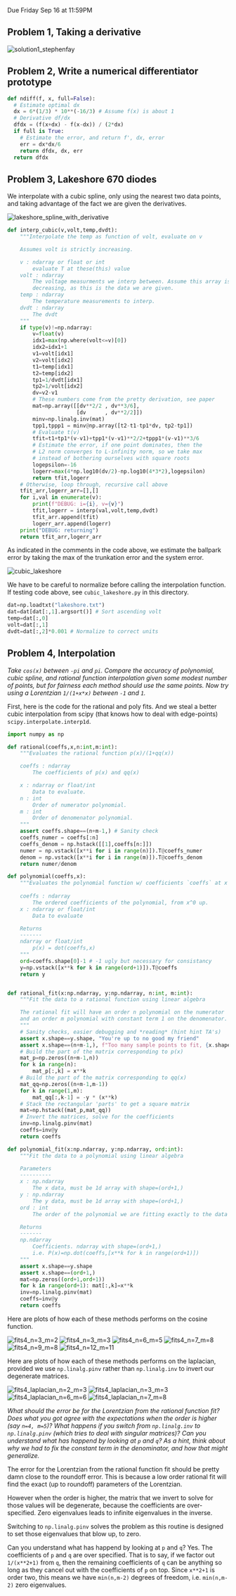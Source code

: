 Due Friday Sep 16 at 11:59PM

## Problem 1, Taking a derivative

![solution1_stephenfay](https://user-images.githubusercontent.com/21654151/189554653-773efb91-20eb-4758-9d39-75507014af1c.png)

## Problem 2, Write a numerical differentiator prototype
```python
def ndiff(f, x, full=False):
  # Estimate optimal dx
  dx = 6*(1/3) * 10**(-16/3) # Assume f(x) is about 1
  # Derivative df/dx
  dfdx = (f(x+dx) - f(x-dx)) / (2*dx)
  if full is True:
    # Estimate the error, and return f', dx, error
    err = dx*dx/6
    return dfdx, dx, err
  return dfdx
```

## Problem 3, Lakeshore 670 diodes

We interpolate with a cubic spline, only using the nearest two data points, and taking advantage of the fact we are given the derivatives.

![lakeshore_spline_with_derivative](https://user-images.githubusercontent.com/21654151/190710120-34775a0f-dcca-4c26-aceb-3aa7c1468f20.png)


```python
def interp_cubic(v,volt,temp,dvdt):
    """Interpolate the temp as function of volt, evaluate on v

    Assumes volt is strictly increasing.

    v : ndarray or float or int
        evaluate T at these(this) value
    volt : ndarray
        The voltage measurments we interp between. Assume this array is 
        decreasing, as this is the data we are given. 
    temp : ndarray
        The temperature measurements to interp.
    dvdt : ndarray
        The dvdt        
    """
    if type(v)!=np.ndarray:
        v=float(v)
        idx1=max(np.where(volt<=v)[0])
        idx2=idx1+1
        v1=volt[idx1]
        v2=volt[idx2]
        t1=temp[idx1]
        t2=temp[idx2]
        tp1=1/dvdt[idx1]
        tp2=1/volt[idx2]
        dv=v2-v1
        # These numbers come from the pretty derivation, see paper
        mat=np.array([[dv**2/2 , dv**3/6],
                      [dv      , dv**2/2]])
        minv=np.linalg.inv(mat)
        tpp1,tppp1 = minv@np.array([t2-t1-tp1*dv, tp2-tp1])
        # Evaluate t(v)
        tfit=t1+tp1*(v-v1)+tpp1*(v-v1)**2/2+tppp1*(v-v1)**3/6
        # Estimate the error, if one point dominates, then the 
        # L2 norm converges to L-infinity norm, so we take max
        # instead of bothering ourselves with square roots
        logepsilon=-16
        logerr=max(4*np.log10(dv/2)-np.log10(4*3*2),logepsilon)
        return tfit,logerr
    # Otherwise, loop through, recursive call above
    tfit_arr,logerr_arr=[],[]
    for i,val in enumerate(v):
        print(f"DEBUG: i={i}, v={v}")
        tfit,logerr = interp(val,volt,temp,dvdt)
        tfit_arr.append(tfit)
        logerr_arr.append(logerr)
    print("DEBUG: returning")
    return tfit_arr,logerr_arr
```

As indicated in the comments in the code above, we estimate the ballpark error by taking the max of the trunkation error and the system error. 

![cubic_lakeshore](https://user-images.githubusercontent.com/21654151/190709724-b7ba350b-9420-4405-8dd3-cc6ff91d1149.png)

We have to be careful to normalize before calling the interpolation function. If testing code above, see `cubic_lakeshore.py` in this directory. 

```python
dat=np.loadtxt("lakeshore.txt")
dat=dat[dat[:,1].argsort()] # Sort ascending volt
temp=dat[:,0]
volt=dat[:,1]
dvdt=dat[:,2]*0.001 # Normalize to correct units
```

## Problem 4, Interpolation
*Take `cos(x)` between `-pi` and `pi`. Compare the accuracy of polynomial, cubic spline, and rational function interpolation given some modest number of points, but for fairness each method should use the same points. Now try using a Lorentzian `1/(1+x*x)` between `-1` and `1`.* 

First, here is the code for the rational and poly fits. And we steal a better cubic interpolation from scipy (that knows how to deal with edge-points) `scipy.interpolate.interp1d`. 

```python
import numpy as np

def rational(coeffs,x,n:int,m:int):
    """Evaluates the rational function p(x)/(1+qq(x))

    coeffs : ndarray
        The coefficients of p(x) and qq(x)  

    x : ndarray or float/int
        Data to evaluate.
    n : int
        Order of numerator polynomial.
    m : int
        Order of denomenator polynomial.
    """
    assert coeffs.shape==(n+m-1,) # Sanity check
    coeffs_numer = coeffs[:n]
    coeffs_denom = np.hstack([[1],coeffs[n:]])
    numer = np.vstack([x**i for i in range(n)]).T@coeffs_numer
    denom = np.vstack([x**i for i in range(m)]).T@coeffs_denom
    return numer/denom

def polynomial(coeffs,x):
    """Evaluates the polynomial function w/ coefficients `coeffs` at x
    
    coeffs : ndarray
        The ordered coefficients of the polynomial, from x^0 up.
    x : ndarray or float/int
        Data to evaluate

    Returns
    -------
    ndarray or float/int
        p(x) = dot(coeffs,x)
    """
    ord=coeffs.shape[0]-1 # -1 ugly but necessary for consistancy
    y=np.vstack([x**k for k in range(ord+1)]).T@coeffs
    return y


def rational_fit(x:np.ndarray, y:np.ndarray, n:int, m:int):
    """Fit the data to a rational function using linear algebra

    The rational fit will have an order n polynomial on the numerator
    and an order m polynomial with constant term 1 on the denomenator.
    """
    # Sanity checks, easier debugging and *reading* (hint hint TA's)
    assert x.shape==y.shape, "You're up to no good my friend"
    assert x.shape==(n+m-1,), f"Too many sample points to fit, {x.shape} must match n+m-1={n+m-1}, try least squares fit instead."
    # Build the part of the matrix corresponding to p(x)
    mat_p=np.zeros((n+m-1,n))
    for k in range(n):
        mat_p[:,k] = x**k
    # Build the part of the matrix corresponding to qq(x)
    mat_qq=np.zeros((n+m-1,m-1))
    for k in range(1,m):
        mat_qq[:,k-1] = -y * (x**k)
    # Stack the rectangular 'parts' to get a square matrix
    mat=np.hstack((mat_p,mat_qq))
    # Invert the matrices, solve for the coefficients
    inv=np.linalg.pinv(mat)
    coeffs=inv@y
    return coeffs

def polynomial_fit(x:np.ndarray, y:np.ndarray, ord:int):
    """Fit the data to a polynomial using linear algebra

    Parameters
    ----------
    x : np.ndarray
        The x data, must be 1d array with shape=(ord+1,)
    y : np.ndarray
        The y data, must be 1d array with shape=(ord+1,)
    ord : int
        The order of the polynomial we are fitting exactly to the data

    Returns
    -------
    np.ndarray
        Coefficients. ndarray with shape=(ord+1,)
        i.e. P(x)=np.dot(coeffs,[x**k for k in range(ord+1)])
    """
    assert x.shape==y.shape
    assert x.shape==(ord+1,)
    mat=np.zeros((ord+1,ord+1))
    for k in range(ord+1): mat[:,k]=x**k
    inv=np.linalg.pinv(mat)
    coeffs=inv@y
    return coeffs
```

Here are plots of how each of these methods performs on the cosine function. 

![fits4_n=3_m=2](https://user-images.githubusercontent.com/21654151/190714060-62cbb28b-8669-45b4-b201-de5501a16435.png)
![fits4_n=3_m=3](https://user-images.githubusercontent.com/21654151/190714062-833b21da-7837-45a1-8b76-ea2ff08c3dd9.png)
![fits4_n=6_m=5](https://user-images.githubusercontent.com/21654151/190714063-07449d00-c6bd-4a82-84ba-f7388afccddf.png)
![fits4_n=7_m=8](https://user-images.githubusercontent.com/21654151/190714065-28d064b1-623d-4a2b-9c04-5fe1992efdd1.png)
![fits4_n=9_m=8](https://user-images.githubusercontent.com/21654151/190714066-cac80bb7-0812-4204-8f68-e61965e83ee6.png)
![fits4_n=12_m=11](https://user-images.githubusercontent.com/21654151/190714067-c2775059-a602-4bc9-8dce-73d7b78eff12.png)

Here are plots of how each of these methods performs on the laplacian, provided we use `np.linalg.pinv` rather than `np.linalg.inv` to invert our degenerate matrices. 

![fits4_laplacian_n=2_m=3](https://user-images.githubusercontent.com/21654151/190715851-aee684fa-9242-4abc-927c-44f7262b399f.png)
![fits4_laplacian_n=3_m=3](https://user-images.githubusercontent.com/21654151/190715852-52418823-a4f4-463d-b96f-79b2ec521c0d.png)
![fits4_laplacian_n=6_m=6](https://user-images.githubusercontent.com/21654151/190715854-ac0ff864-a788-4f4d-8a95-a3c10feb1d59.png)
![fits4_laplacian_n=7_m=8](https://user-images.githubusercontent.com/21654151/190715856-64e7890d-f5e5-443d-85e0-deeaa2c5dc83.png)


*What should the error be for the Lorentzian from the rational function fit? Does what you got agree with the expectations when the order is higher (say `n=4, m=5`)? What happens if you switch from `np.linalg.inv` to `np.linalg.pinv` (which tries to deal with singular matrices)? Can you understand what has happend by looking at `p` and `q`? As a hint, think about why we had to fix the constant term in the denominator, and how that might generalize.* 

The error for the Lorentzian from the rational function fit should be pretty damn close to the roundoff error. This is because a low order rational fit will find the exact (up to roundoff) parameters of the Lorentzian. 

However when the order is higher, the matrix that we invert to solve for those values will be degenerate, because the coefficients are over-specified. Zero eigenvalues leads to infinite eigenvalues in the inverse.

Switching to `np.linalg.pinv` solves the problem as this routine is designed to set those eigenvalues that blow up, to zero. 

Can you understand what has happend by looking at `p` and `q`? Yes. The coefficients of `p` and `q` are over specified. That is to say, if we factor out `1/(x**2+1)` from `q`, then the remaining coefficients of `q` can be anything so long as they cancel out with the coefficients of `p` on top. Since `x**2+1` is order two, this means we have `min(n,m-2)` degrees of freedom, i.e. `min(n,m-2)` zero eigenvalues. 
















